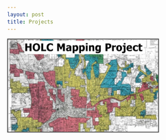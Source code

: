 ```yaml
---
layout: post
title: Projects
---
```



<a href=/Projects/HOLC.md>
    <img src="/Projects/HOLC_tile.jpg" width="350" alt="HOLC" title="HOLC Mapping Project" alt="HOLC" style="border:2px solid #555" />
 </a>


